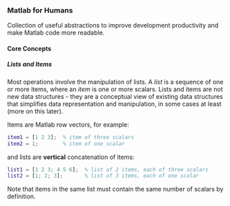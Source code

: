 ### Matlab for Humans

Collection of useful abstractions to improve development productivity and make
Matlab code more readable.

#### Core Concepts

##### Lists and Items

Most operations involve the manipulation of lists. A _list_ is a sequence of
one or more items, where an _item_ is one or more scalars. Lists and items are
not new data structures - they are a conceptual view of existing data
structures that simplifies data representation and manipulation, in some cases
at least (more on this later).

Items are Matlab row vectors, for example:

```Matlab
item1 = [1 2 3];  % item of three scalars
item2 = 1;        % item of one scalar
```

and lists are **vertical** concatenation of items:

```Matlab
list1 = [1 2 3; 4 5 6];  % list of 2 items, each of three scalars
list2 = [1; 2; 3];       % list of 3 items, each of one scalar
```

Note that items in the same list must contain the same number of scalars by
definition.
